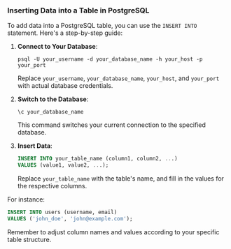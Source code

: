 ### Inserting Data into a Table in PostgreSQL

To add data into a PostgreSQL table, you can use the `INSERT INTO` statement. Here's a step-by-step guide:

1. **Connect to Your Database**:
   ```
   psql -U your_username -d your_database_name -h your_host -p your_port
   ```
   Replace `your_username`, `your_database_name`, `your_host`, and `your_port` with actual database credentials.

2. **Switch to the Database**:
   ```
   \c your_database_name
   ```
   This command switches your current connection to the specified database.

3. **Insert Data**:
   ```sql
   INSERT INTO your_table_name (column1, column2, ...)
   VALUES (value1, value2, ...);
   ```
   Replace `your_table_name` with the table's name, and fill in the values for the respective columns.

For instance:
```sql
INSERT INTO users (username, email)
VALUES ('john_doe', 'john@example.com');
```

Remember to adjust column names and values according to your specific table structure.
